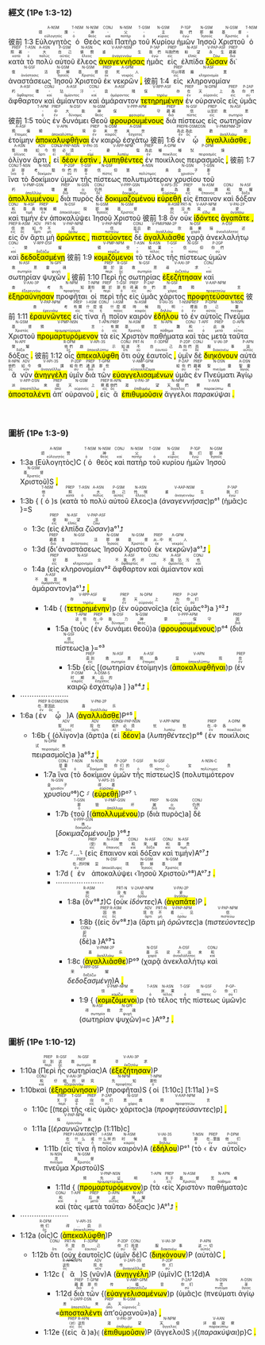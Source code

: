 ### 經文 (1Pe 1:3-12)

彼前 1:3 <RUBY><ruby><ruby>Εὐλογητὸς<rt>εὐλογητός</rt></ruby><rt>頌讚</rt></ruby><rt>A-NSM</rt></RUBY> <RUBY><ruby><ruby>ὁ<rt>ὁ</rt></ruby><rt>-</rt></ruby><rt>T-NSM</rt></RUBY> <RUBY><ruby><ruby>Θεὸς<rt>θεός</rt></ruby><rt>神</rt></ruby><rt>N-NSM</rt></RUBY> <RUBY><ruby><ruby>καὶ<rt>καί</rt></ruby><rt>-</rt></ruby><rt>CONJ</rt></RUBY> <RUBY><ruby><ruby>Πατὴρ<rt>πατήρ</rt></ruby><rt>父</rt></ruby><rt>N-NSM</rt></RUBY> <RUBY><ruby><ruby>τοῦ<rt>ὁ</rt></ruby><rt>-</rt></ruby><rt>T-GSM</rt></RUBY> <RUBY><ruby><ruby>Κυρίου<rt>κύριος</rt></ruby><rt>主</rt></ruby><rt>N-GSM</rt></RUBY> <RUBY><ruby><ruby>ἡμῶν<rt>ἐγώ</rt></ruby><rt>我們</rt></ruby><rt>P-1GP</rt></RUBY> <RUBY><ruby><ruby>Ἰησοῦ<rt>Ἰησοῦς</rt></ruby><rt>耶穌</rt></ruby><rt>N-GSM</rt></RUBY> <RUBY><ruby><ruby>Χριστοῦ<rt>Χριστός</rt></ruby><rt>基督</rt></ruby><rt>N-GSM</rt></RUBY> <RUBY><ruby><ruby>ὁ<rt>ὁ</rt></ruby><rt>-</rt></ruby><rt>T-NSM</rt></RUBY> <RUBY><ruby><ruby>κατὰ<rt>κατά</rt></ruby><rt>照著</rt></ruby><rt>PREP</rt></RUBY> <RUBY><ruby><ruby>τὸ<rt>ὁ</rt></ruby><rt>-</rt></ruby><rt>T-ASN</rt></RUBY> <RUBY><ruby><ruby>πολὺ<rt>πολύς</rt></ruby><rt>大</rt></ruby><rt>A-ASN</rt></RUBY> <RUBY><ruby><ruby>αὐτοῦ<rt>αὐτός</rt></ruby><rt>自己</rt></ruby><rt>P-GSM</rt></RUBY> <RUBY><ruby><ruby>ἔλεος<rt>ἔλεος</rt></ruby><rt>憐憫</rt></ruby><rt>N-ASN</rt></RUBY> <RUBY><ruby><ruby><mark class='ptc'>ἀναγεννήσας</mark><rt>ἀναγεννάω</rt></ruby><rt>重生</rt></ruby><rt>V-AAP-NSM</rt></RUBY> <RUBY><ruby><ruby>ἡμᾶς<rt>ἐγώ</rt></ruby><rt>我們</rt></ruby><rt>P-1AP</rt></RUBY> <RUBY><ruby><ruby>εἰς<rt>εἰς</rt></ruby><rt>叫我們有</rt></ruby><rt>PREP</rt></RUBY> <RUBY><ruby><ruby>ἐλπίδα<rt>ἐλπίς</rt></ruby><rt>盼望</rt></ruby><rt>N-ASF</rt></RUBY> <RUBY><ruby><ruby><mark class='ptc'>ζῶσαν</mark><rt>ζάω</rt></ruby><rt>永生</rt></ruby><rt>V-PAP-ASF</rt></RUBY> <RUBY><ruby><ruby>δι᾽<rt>διά</rt></ruby><rt>藉著</rt></ruby><rt>PREP</rt></RUBY> <RUBY><ruby><ruby>ἀναστάσεως<rt>ἀνάστασις</rt></ruby><rt>復活</rt></ruby><rt>N-GSF</rt></RUBY> <RUBY><ruby><ruby>Ἰησοῦ<rt>Ἰησοῦς</rt></ruby><rt>耶穌</rt></ruby><rt>N-GSM</rt></RUBY> <RUBY><ruby><ruby>Χριστοῦ<rt>Χριστός</rt></ruby><rt>基督</rt></ruby><rt>N-GSM</rt></RUBY> <RUBY><ruby><ruby>ἐκ<rt>ἐκ</rt></ruby><rt>從</rt></ruby><rt>PREP</rt></RUBY> <RUBY><ruby><ruby>νεκρῶν <mark class='punctuation'>,</mark><rt>νεκρός</rt></ruby><rt>死人</rt></ruby><rt>A-GPM</rt></RUBY> 彼前 1:4 <RUBY><ruby><ruby>εἰς<rt>εἰς</rt></ruby><rt>可以得着</rt></ruby><rt>PREP</rt></RUBY> <RUBY><ruby><ruby>κληρονομίαν<rt>κληρονομία</rt></ruby><rt>繼業</rt></ruby><rt>N-ASF</rt></RUBY> <RUBY><ruby><ruby>ἄφθαρτον<rt>ἄφθαρτος</rt></ruby><rt>朽壞</rt></ruby><rt>A-ASF</rt></RUBY> <RUBY><ruby><ruby>καὶ<rt>καί</rt></ruby><rt>-</rt></ruby><rt>CONJ</rt></RUBY> <RUBY><ruby><ruby>ἀμίαντον<rt>ἀμίαντος</rt></ruby><rt>玷汙</rt></ruby><rt>A-ASF</rt></RUBY> <RUBY><ruby><ruby>καὶ<rt>καί</rt></ruby><rt>-</rt></ruby><rt>CONJ</rt></RUBY> <RUBY><ruby><ruby>ἀμάραντον<rt>ἀμάραντος</rt></ruby><rt>衰殘</rt></ruby><rt>A-ASF</rt></RUBY> <RUBY><ruby><ruby><mark class='ptc'>τετηρημένην</mark><rt>τηρέω</rt></ruby><rt>保存</rt></ruby><rt>V-RPP-ASF</rt></RUBY> <RUBY><ruby><ruby>ἐν<rt>ἐν</rt></ruby><rt>在</rt></ruby><rt>PREP</rt></RUBY> <RUBY><ruby><ruby>οὐρανοῖς<rt>οὐρανός</rt></ruby><rt>天上</rt></ruby><rt>N-DPM</rt></RUBY> <RUBY><ruby><ruby>εἰς<rt>εἰς</rt></ruby><rt>為</rt></ruby><rt>PREP</rt></RUBY> <RUBY><ruby><ruby>ὑμᾶς<rt>σύ</rt></ruby><rt>你們</rt></ruby><rt>P-2AP</rt></RUBY> 彼前 1:5 <RUBY><ruby><ruby>τοὺς<rt>ὁ</rt></ruby><rt>-</rt></ruby><rt>T-APM</rt></RUBY> <RUBY><ruby><ruby>ἐν<rt>ἐν</rt></ruby><rt>中</rt></ruby><rt>PREP</rt></RUBY> <RUBY><ruby><ruby>δυνάμει<rt>δύναμις</rt></ruby><rt>大能</rt></ruby><rt>N-DSF</rt></RUBY> <RUBY><ruby><ruby>Θεοῦ<rt>θεός</rt></ruby><rt>神</rt></ruby><rt>N-GSM</rt></RUBY> <RUBY><ruby><ruby><mark class='ptc'>φρουρουμένους</mark><rt>φρουρέω</rt></ruby><rt>保守</rt></ruby><rt>V-PPP-APM</rt></RUBY> <RUBY><ruby><ruby>διὰ<rt>διά</rt></ruby><rt>藉著</rt></ruby><rt>PREP</rt></RUBY> <RUBY><ruby><ruby>πίστεως<rt>πίστις</rt></ruby><rt>信</rt></ruby><rt>N-GSF</rt></RUBY> <RUBY><ruby><ruby>εἰς<rt>εἰς</rt></ruby><rt>以至於</rt></ruby><rt>PREP</rt></RUBY> <RUBY><ruby><ruby>σωτηρίαν<rt>σωτηρία</rt></ruby><rt>救恩</rt></ruby><rt>N-ASF</rt></RUBY> <RUBY><ruby><ruby>ἑτοίμην<rt>ἕτοιμος</rt></ruby><rt>預備</rt></ruby><rt>A-ASF</rt></RUBY> <RUBY><ruby><ruby><mark class='ptc'>ἀποκαλυφθῆναι</mark><rt>ἀποκαλύπτω</rt></ruby><rt>顯現</rt></ruby><rt>V-APN</rt></RUBY> <RUBY><ruby><ruby>ἐν<rt>ἐν</rt></ruby><rt>中</rt></ruby><rt>PREP</rt></RUBY> <RUBY><ruby><ruby>καιρῷ<rt>καιρός</rt></ruby><rt>末世</rt></ruby><rt>N-DSM</rt></RUBY> <RUBY><ruby><ruby>ἐσχάτῳ<rt>ἔσχατος</rt></ruby><rt>末世</rt></ruby><rt>A-DSM</rt></RUBY> 彼前 1:6 <RUBY><ruby><ruby>ἐν<rt>ἐν</rt></ruby><rt>為此</rt></ruby><rt>PREP</rt></RUBY> <RUBY><ruby><ruby>ᾧ<rt>ὅς</rt></ruby><rt>為此</rt></ruby><rt>R-DSM⁞DSN</rt></RUBY> <RUBY><ruby><ruby><mark class='verb'>ἀγαλλιᾶσθε <mark class='punctuation'>,</mark></mark><rt>ἀγαλλιάω</rt></ruby><rt>歡欣</rt></ruby><rt>V-PMI⁞PNM-2P</rt></RUBY> <RUBY><ruby><ruby>ὀλίγον<rt>ὀλίγος</rt></ruby><rt>暫時</rt></ruby><rt>A-ASN</rt></RUBY> <RUBY><ruby><ruby>ἄρτι <mark class='punctuation'>,</mark><rt>ἄρτι</rt></ruby><rt>如今</rt></ruby><rt>ADV</rt></RUBY> <RUBY><ruby><ruby>εἰ<rt>εἰ</rt></ruby><rt>但</rt></ruby><rt>CONJ</rt></RUBY> <RUBY><ruby><ruby><mark class='inf'>δέον</mark><rt>δεῖ</rt></ruby><rt>必須</rt></ruby><rt>V-PAP-NSN</rt></RUBY> <RUBY><ruby><ruby><mark class='verb'>ἐστὶν <mark class='punctuation'>,</mark></mark><rt>εἰμί</rt></ruby><rt>-</rt></ruby><rt>V-PAI-3S</rt></RUBY> <RUBY><ruby><ruby><mark class='ptc'>λυπηθέντες</mark><rt>λυπέω</rt></ruby><rt>憂傷</rt></ruby><rt>V-APP-NPM</rt></RUBY> <RUBY><ruby><ruby>ἐν<rt>ἐν</rt></ruby><rt>為此</rt></ruby><rt>PREP</rt></RUBY> <RUBY><ruby><ruby>ποικίλοις<rt>ποικίλος</rt></ruby><rt>種種</rt></ruby><rt>A-DPM</rt></RUBY> <RUBY><ruby><ruby>πειρασμοῖς <mark class='punctuation'>,</mark><rt>πειρασμός</rt></ruby><rt>試煉</rt></ruby><rt>P-DPM</rt></RUBY> 彼前 1:7 <RUBY><ruby><ruby>ἵνα<rt>ἵνα</rt></ruby><rt>好</rt></ruby><rt>CONJ</rt></RUBY> <RUBY><ruby><ruby>τὸ<rt>ὁ</rt></ruby><rt>那</rt></ruby><rt>T-NSN</rt></RUBY> <RUBY><ruby><ruby>δοκίμιον<rt>δοκίμιον</rt></ruby><rt>考驗</rt></ruby><rt>N-NSN</rt></RUBY> <RUBY><ruby><ruby>ὑμῶν<rt>σύ</rt></ruby><rt>你們的</rt></ruby><rt>P-2GP</rt></RUBY> <RUBY><ruby><ruby>τῆς<rt>ὁ</rt></ruby><rt>那</rt></ruby><rt>T-GSF</rt></RUBY> <RUBY><ruby><ruby>πίστεως<rt>πίστις</rt></ruby><rt>信仰</rt></ruby><rt>N-GSF</rt></RUBY> <RUBY><ruby><ruby>πολυτιμότερον<rt>πολύτιμος</rt></ruby><rt>寶貴</rt></ruby><rt>A-NSN</rt></RUBY> <RUBY><ruby><ruby>χρυσίου<rt>χρυσίον</rt></ruby><rt>金子</rt></ruby><rt>N-GSN</rt></RUBY> <RUBY><ruby><ruby>τοῦ<rt>ὁ</rt></ruby><rt>那</rt></ruby><rt>T-GSN</rt></RUBY> <RUBY><ruby><ruby><mark class='ptc'>ἀπολλυμένου <mark class='punctuation'>,</mark></mark><rt>ἀπολλύω</rt></ruby><rt>朽壞</rt></ruby><rt>V-PMP-GSN</rt></RUBY> <RUBY><ruby><ruby>διὰ<rt>διά</rt></ruby><rt>被</rt></ruby><rt>PREP</rt></RUBY> <RUBY><ruby><ruby>πυρὸς<rt>πῦρ</rt></ruby><rt>火</rt></ruby><rt>N-GSN</rt></RUBY> <RUBY><ruby><ruby>δὲ<rt>δέ</rt></ruby><rt>仍然</rt></ruby><rt>CONJ</rt></RUBY> <RUBY><ruby><ruby><mark class='ptc'>δοκιμαζομένου</mark><rt>δοκιμάζω</rt></ruby><rt>煉</rt></ruby><rt>V-PPP-GSN</rt></RUBY> <RUBY><ruby><ruby><mark class='verb'>εὑρεθῇ</mark><rt>εὑρίσκω</rt></ruby><rt>看為</rt></ruby><rt>V-APS-3S</rt></RUBY> <RUBY><ruby><ruby>εἰς<rt>εἰς</rt></ruby><rt>着</rt></ruby><rt>PREP</rt></RUBY> <RUBY><ruby><ruby>ἔπαινον<rt>ἔπαινος</rt></ruby><rt>稱讚</rt></ruby><rt>N-ASM</rt></RUBY> <RUBY><ruby><ruby>καὶ<rt>καί</rt></ruby><rt>和</rt></ruby><rt>CONJ</rt></RUBY> <RUBY><ruby><ruby>δόξαν<rt>δόξα</rt></ruby><rt>榮耀</rt></ruby><rt>N-ASF</rt></RUBY> <RUBY><ruby><ruby>καὶ<rt>καί</rt></ruby><rt>和</rt></ruby><rt>CONJ</rt></RUBY> <RUBY><ruby><ruby>τιμὴν<rt>τιμή</rt></ruby><rt>尊貴</rt></ruby><rt>N-ASF</rt></RUBY> <RUBY><ruby><ruby>ἐν<rt>ἐν</rt></ruby><rt>時候</rt></ruby><rt>PREP</rt></RUBY> <RUBY><ruby><ruby>ἀποκαλύψει<rt>ἀποκάλυψις</rt></ruby><rt>顯現</rt></ruby><rt>N-DSF</rt></RUBY> <RUBY><ruby><ruby>Ἰησοῦ<rt>Ἰησοῦς</rt></ruby><rt>耶穌</rt></ruby><rt>N-GSM</rt></RUBY> <RUBY><ruby><ruby>Χριστοῦ<rt>Χριστός</rt></ruby><rt>基督</rt></ruby><rt>N-GSM</rt></RUBY> 彼前 1:8 <RUBY><ruby><ruby>ὃν<rt>ὅς</rt></ruby><rt>他</rt></ruby><rt>R-ASM</rt></RUBY> <RUBY><ruby><ruby>οὐκ<rt>οὐ</rt></ruby><rt>沒有</rt></ruby><rt>PRT-N</rt></RUBY> <RUBY><ruby><ruby><mark class='ptc'>ἰδόντες</mark><rt>εἴδω</rt></ruby><rt>見過</rt></ruby><rt>V-AAP-NPM</rt></RUBY> <RUBY><ruby><ruby><mark class='verb'>ἀγαπᾶτε <mark class='punctuation'>,</mark></mark><rt>ἀγαπάω</rt></ruby><rt>愛</rt></ruby><rt>V-PAI-2P</rt></RUBY> <RUBY><ruby><ruby>εἰς<rt>εἰς</rt></ruby><rt>信</rt></ruby><rt>PREP</rt></RUBY> <RUBY><ruby><ruby>ὃν<rt>ὅς</rt></ruby><rt>他</rt></ruby><rt>R-ASM</rt></RUBY> <RUBY><ruby><ruby>ἄρτι<rt>ἄρτι</rt></ruby><rt>如今</rt></ruby><rt>ADV</rt></RUBY> <RUBY><ruby><ruby>μὴ<rt>μή</rt></ruby><rt>不</rt></ruby><rt>PRT-N</rt></RUBY> <RUBY><ruby><ruby><mark class='ptc'>ὁρῶντες <mark class='punctuation'>,</mark></mark><rt>ὁράω</rt></ruby><rt>見</rt></ruby><rt>V-PAP-NPM</rt></RUBY> <RUBY><ruby><ruby><mark class='ptc'>πιστεύοντες</mark><rt>πιστεύω</rt></ruby><rt>信</rt></ruby><rt>V-PAP-NPM</rt></RUBY> <RUBY><ruby><ruby>δὲ<rt>δέ</rt></ruby><rt>並且</rt></ruby><rt>CONJ</rt></RUBY> <RUBY><ruby><ruby><mark class='verb'>ἀγαλλιᾶσθε</mark><rt>ἀγαλλιάω</rt></ruby><rt>歡欣</rt></ruby><rt>V-PMI⁞PNM-2P</rt></RUBY> <RUBY><ruby><ruby>χαρᾷ<rt>χαρά</rt></ruby><rt>喜樂</rt></ruby><rt>N-DSF</rt></RUBY> <RUBY><ruby><ruby>ἀνεκλαλήτῳ<rt>ἀνεκλάλητος</rt></ruby><rt>描述</rt></ruby><rt>A-DSF</rt></RUBY> <RUBY><ruby><ruby>καὶ<rt>καί</rt></ruby><rt>-</rt></ruby><rt>CONJ</rt></RUBY> <RUBY><ruby><ruby><mark class='ptc'>δεδοξασμένῃ</mark><rt>δοξάζω</rt></ruby><rt>榮耀</rt></ruby><rt>V-RPP-DSF</rt></RUBY> 彼前 1:9 <RUBY><ruby><ruby><mark class='ptc'>κομιζόμενοι</mark><rt>κομίζω</rt></ruby><rt>領受</rt></ruby><rt>V-PMP-NPM</rt></RUBY> <RUBY><ruby><ruby>τὸ<rt>ὁ</rt></ruby><rt>-</rt></ruby><rt>T-ASN</rt></RUBY> <RUBY><ruby><ruby>τέλος<rt>τέλος</rt></ruby><rt>結果</rt></ruby><rt>N-ASN</rt></RUBY> <RUBY><ruby><ruby>τῆς<rt>ὁ</rt></ruby><rt>-</rt></ruby><rt>T-GSF</rt></RUBY> <RUBY><ruby><ruby>πίστεως<rt>πίστις</rt></ruby><rt>信仰</rt></ruby><rt>N-GSF</rt></RUBY> <RUBY><ruby><ruby>ὑμῶν<rt>σύ</rt></ruby><rt>你們</rt></ruby><rt>P-2GP</rt></RUBY> <RUBY><ruby><ruby>σωτηρίαν<rt>σωτηρία</rt></ruby><rt>救恩</rt></ruby><rt>N-ASF</rt></RUBY> <RUBY><ruby><ruby>ψυχῶν <mark class='punctuation'>.</mark><rt>ψυχή</rt></ruby><rt>靈魂</rt></ruby><rt>N-GPF</rt></RUBY> 彼前 1:10 <RUBY><ruby><ruby>Περὶ<rt>περί</rt></ruby><rt>關於</rt></ruby><rt>PREP</rt></RUBY> <RUBY><ruby><ruby>ἧς<rt>ὅς</rt></ruby><rt>這</rt></ruby><rt>R-GSF</rt></RUBY> <RUBY><ruby><ruby>σωτηρίας<rt>σωτηρία</rt></ruby><rt>救恩</rt></ruby><rt>N-GSF</rt></RUBY> <RUBY><ruby><ruby><mark class='verb'>ἐξεζήτησαν</mark><rt>ἐκζητέω</rt></ruby><rt>尋求</rt></ruby><rt>V-AAI-3P</rt></RUBY> <RUBY><ruby><ruby>καὶ<rt>καί</rt></ruby><rt>-</rt></ruby><rt>CONJ</rt></RUBY> <RUBY><ruby><ruby><mark class='verb'>ἐξηραύνησαν</mark><rt>ἐξερευνάω</rt></ruby><rt>查考</rt></ruby><rt>V-AAI-3P</rt></RUBY> <RUBY><ruby><ruby>προφῆται<rt>προφήτης</rt></ruby><rt>先知</rt></ruby><rt>N-NPM</rt></RUBY> <RUBY><ruby><ruby>οἱ<rt>ὁ</rt></ruby><rt>那些</rt></ruby><rt>T-NPM</rt></RUBY> <RUBY><ruby><ruby>περὶ<rt>περί</rt></ruby><rt>關於</rt></ruby><rt>PREP</rt></RUBY> <RUBY><ruby><ruby>τῆς<rt>ὁ</rt></ruby><rt>那些</rt></ruby><rt>T-GSF</rt></RUBY> <RUBY><ruby><ruby>εἰς<rt>εἰς</rt></ruby><rt>得著</rt></ruby><rt>PREP</rt></RUBY> <RUBY><ruby><ruby>ὑμᾶς<rt>σύ</rt></ruby><rt>你們</rt></ruby><rt>P-2AP</rt></RUBY> <RUBY><ruby><ruby>χάριτος<rt>χάρις</rt></ruby><rt>恩典</rt></ruby><rt>N-GSF</rt></RUBY> <RUBY><ruby><ruby><mark class='ptc'>προφητεύσαντες</mark><rt>προφητεύω</rt></ruby><rt>預言</rt></ruby><rt>V-AAP-NPM</rt></RUBY> 彼前 1:11 <RUBY><ruby><ruby><mark class='ptc'>ἐραυνῶντες</mark><rt>ἐρευνάω</rt></ruby><rt>查考</rt></ruby><rt>V-PAP-NPM</rt></RUBY> <RUBY><ruby><ruby>εἰς<rt>εἰς</rt></ruby><rt>有關</rt></ruby><rt>PREP</rt></RUBY> <RUBY><ruby><ruby>τίνα<rt>τίς</rt></ruby><rt>什麼</rt></ruby><rt>I-ASM</rt></RUBY> <RUBY><ruby><ruby>ἢ<rt>ἤ</rt></ruby><rt>或</rt></ruby><rt>CONJ</rt></RUBY> <RUBY><ruby><ruby>ποῖον<rt>ποῖος</rt></ruby><rt>什麼樣</rt></ruby><rt>I-ASM</rt></RUBY> <RUBY><ruby><ruby>καιρὸν<rt>καιρός</rt></ruby><rt>時候</rt></ruby><rt>N-ASM</rt></RUBY> <RUBY><ruby><ruby><mark class='verb'>ἐδήλου</mark><rt>δηλόω</rt></ruby><rt>指明</rt></ruby><rt>V-IAI-3S</rt></RUBY> <RUBY><ruby><ruby>τὸ<rt>ὁ</rt></ruby><rt>-</rt></ruby><rt>T-NSN</rt></RUBY> <RUBY><ruby><ruby>ἐν<rt>ἐν</rt></ruby><rt>裡面</rt></ruby><rt>PREP</rt></RUBY> <RUBY><ruby><ruby>αὐτοῖς<rt>αὐτός</rt></ruby><rt>自己</rt></ruby><rt>P-DPM</rt></RUBY> <RUBY><ruby><ruby>Πνεῦμα<rt>πνεῦμα</rt></ruby><rt>靈</rt></ruby><rt>N-NSN</rt></RUBY> <RUBY><ruby><ruby>Χριστοῦ<rt>Χριστός</rt></ruby><rt>基督</rt></ruby><rt>N-GSM</rt></RUBY> <RUBY><ruby><ruby><mark class='ptc'>προμαρτυρόμενον</mark><rt>προμαρτύρομαι</rt></ruby><rt>預言</rt></ruby><rt>V-PMP-NSN</rt></RUBY> <RUBY><ruby><ruby>τὰ<rt>ὁ</rt></ruby><rt>-</rt></ruby><rt>T-APN</rt></RUBY> <RUBY><ruby><ruby>εἰς<rt>εἰς</rt></ruby><rt>有關</rt></ruby><rt>PREP</rt></RUBY> <RUBY><ruby><ruby>Χριστὸν<rt>Χριστός</rt></ruby><rt>基督</rt></ruby><rt>N-ASM</rt></RUBY> <RUBY><ruby><ruby>παθήματα<rt>πάθημα</rt></ruby><rt>苦難</rt></ruby><rt>N-APN</rt></RUBY> <RUBY><ruby><ruby>καὶ<rt>καί</rt></ruby><rt>和</rt></ruby><rt>CONJ</rt></RUBY> <RUBY><ruby><ruby>τὰς<rt>ὁ</rt></ruby><rt>-</rt></ruby><rt>T-APF</rt></RUBY> <RUBY><ruby><ruby>μετὰ<rt>μετά</rt></ruby><rt>此後</rt></ruby><rt>PREP</rt></RUBY> <RUBY><ruby><ruby>ταῦτα<rt>οὗτος</rt></ruby><rt>-</rt></ruby><rt>D-APN</rt></RUBY> <RUBY><ruby><ruby>δόξας <mark class='punctuation'>.</mark><rt>δόξα</rt></ruby><rt>榮耀</rt></ruby><rt>N-APF</rt></RUBY> 彼前 1:12 <RUBY><ruby><ruby>οἷς<rt>ὅς</rt></ruby><rt>他們</rt></ruby><rt>R-DPM</rt></RUBY> <RUBY><ruby><ruby><mark class='verb'>ἀπεκαλύφθη</mark><rt>ἀποκαλύπτω</rt></ruby><rt>啟示</rt></ruby><rt>V-API-3S</rt></RUBY> <RUBY><ruby><ruby>ὅτι<rt>ὅτι</rt></ruby><rt>知道</rt></ruby><rt>CONJ</rt></RUBY> <RUBY><ruby><ruby>οὐχ<rt>οὐ</rt></ruby><rt>不</rt></ruby><rt>PRT-N</rt></RUBY> <RUBY><ruby><ruby>ἑαυτοῖς <mark class='punctuation'>,</mark><rt>ἑαυτοῦ</rt></ruby><rt>自己</rt></ruby><rt>F-3DPM</rt></RUBY> <RUBY><ruby><ruby>ὑμῖν<rt>σύ</rt></ruby><rt>為你們</rt></ruby><rt>P-2DP</rt></RUBY> <RUBY><ruby><ruby>δὲ<rt>δέ</rt></ruby><rt>而</rt></ruby><rt>CONJ</rt></RUBY> <RUBY><ruby><ruby><mark class='verb'>διηκόνουν</mark><rt>διακονέω</rt></ruby><rt>服事</rt></ruby><rt>V-IAI-3P</rt></RUBY> <RUBY><ruby><ruby>αὐτά<rt>αὐτός</rt></ruby><rt>這</rt></ruby><rt>P-APN</rt></RUBY> <RUBY><ruby><ruby>ἃ<rt>ὅς</rt></ruby><rt>他們</rt></ruby><rt>R-NPN</rt></RUBY> <RUBY><ruby><ruby>νῦν<rt>νῦν</rt></ruby><rt>如今</rt></ruby><rt>ADV</rt></RUBY> <RUBY><ruby><ruby><mark class='verb'>ἀνηγγέλη</mark><rt>ἀναγγέλλω</rt></ruby><rt>傳講</rt></ruby><rt>V-API-3S</rt></RUBY> <RUBY><ruby><ruby>ὑμῖν<rt>σύ</rt></ruby><rt>給你們</rt></ruby><rt>P-2DP</rt></RUBY> <RUBY><ruby><ruby>διὰ<rt>διά</rt></ruby><rt>通過</rt></ruby><rt>PREP</rt></RUBY> <RUBY><ruby><ruby>τῶν<rt>ὁ</rt></ruby><rt>那些</rt></ruby><rt>T-GPM</rt></RUBY> <RUBY><ruby><ruby><mark class='ptc'>εὐαγγελισαμένων</mark><rt>εὐαγγελίζομαι</rt></ruby><rt>傳</rt></ruby><rt>V-AMP-GPM</rt></RUBY> <RUBY><ruby><ruby>ὑμᾶς<rt>σύ</rt></ruby><rt>給你們</rt></ruby><rt>P-2AP</rt></RUBY> <RUBY><ruby><ruby>ἐν<rt>ἐν</rt></ruby><rt>藉著</rt></ruby><rt>PREP</rt></RUBY> <RUBY><ruby><ruby>Πνεύματι<rt>πνεῦμα</rt></ruby><rt>聖靈</rt></ruby><rt>N-DSN</rt></RUBY> <RUBY><ruby><ruby>Ἁγίῳ<rt>ἅγιος</rt></ruby><rt>聖靈</rt></ruby><rt>A-DSN</rt></RUBY> <RUBY><ruby><ruby><mark class='ptc'>ἀποσταλέντι</mark><rt>ἀποστέλλω</rt></ruby><rt>派來</rt></ruby><rt>V-APP-DSN</rt></RUBY> <RUBY><ruby><ruby>ἀπ᾽<rt>ἀπό</rt></ruby><rt>從</rt></ruby><rt>PREP</rt></RUBY> <RUBY><ruby><ruby>οὐρανοῦ <mark class='punctuation'>,</mark><rt>οὐρανός</rt></ruby><rt>天上</rt></ruby><rt>N-GSM</rt></RUBY> <RUBY><ruby><ruby>εἰς<rt>εἰς</rt></ruby><rt>察看</rt></ruby><rt>PREP</rt></RUBY> <RUBY><ruby><ruby>ἃ<rt>ὅς</rt></ruby><rt>他們</rt></ruby><rt>R-APN</rt></RUBY> <RUBY><ruby><ruby><mark class='verb'>ἐπιθυμοῦσιν</mark><rt>ἐπιθυμέω</rt></ruby><rt>渴望</rt></ruby><rt>V-PAI-3P</rt></RUBY> <RUBY><ruby><ruby>ἄγγελοι<rt>ἄγγελος</rt></ruby><rt>天使們</rt></ruby><rt>N-NPM</rt></RUBY> <RUBY><ruby><ruby><em>παρακύψαι <mark class='punctuation'>.</mark></em><rt>παρακύπτω</rt></ruby><rt>察看</rt></ruby><rt>V-AAN</rt></RUBY></br></br></br> 




### 圖析 (1Pe 1:3-9)
- 1:3a (<RUBY><ruby><ruby>Εὐλογητὸς<rt>εὐλογητός</rt></ruby><rt>颂赞</rt></ruby><rt>A-NSM</rt></RUBY>)C (<RUBY><ruby><ruby>ὁ<rt>ὁ</rt></ruby><rt></rt></ruby><rt>T-NSM</rt></RUBY> <RUBY><ruby><ruby>θεὸς<rt>θεός</rt></ruby><rt>神</rt></ruby><rt>N-NSM</rt></RUBY> <RUBY><ruby><ruby>καὶ<rt>καί</rt></ruby><rt></rt></ruby><rt>CONJ</rt></RUBY> <RUBY><ruby><ruby>πατὴρ<rt>πατήρ</rt></ruby><rt>父</rt></ruby><rt>N-NSM</rt></RUBY> <RUBY><ruby><ruby>τοῦ<rt>ὁ</rt></ruby><rt></rt></ruby><rt>T-GSM</rt></RUBY> <RUBY><ruby><ruby>κυρίου<rt>κύριος</rt></ruby><rt>主</rt></ruby><rt>N-GSM</rt></RUBY> <RUBY><ruby><ruby>ἡμῶν<rt>ἐγώ</rt></ruby><rt>我们</rt></ruby><rt>P-1GP</rt></RUBY> <RUBY><ruby><ruby>Ἰησοῦ<rt>Ἰησοῦς</rt></ruby><rt>耶稣</rt></ruby><rt>N-GSM</rt></RUBY> <RUBY><ruby><ruby>Χριστοῦ<rt>Χριστός</rt></ruby><rt>基督</rt></ruby><rt>N-GSM</rt></RUBY>)S <mark class='punctuation'>,</mark> 
- 1:3b { (<RUBY><ruby><ruby>ὁ<rt>ὁ</rt></ruby><rt>他</rt></ruby><rt>T-NSM</rt></RUBY>)s (<RUBY><ruby><ruby>κατὰ<rt>κατά</rt></ruby><rt>照</rt></ruby><rt>PREP</rt></RUBY> <RUBY><ruby><ruby>τὸ<rt>ὁ</rt></ruby><rt></rt></ruby><rt>T-ASN</rt></RUBY> <RUBY><ruby><ruby>πολὺ<rt>πολύς</rt></ruby><rt>大</rt></ruby><rt>A-ASN</rt></RUBY> <RUBY><ruby><ruby>αὐτοῦ<rt>αὐτός</rt></ruby><rt>自己</rt></ruby><rt>P-GSM</rt></RUBY> <RUBY><ruby><ruby>ἔλεος<rt>ἔλεος</rt></ruby><rt>怜悯</rt></ruby><rt>N-ASN</rt></RUBY>)a (<RUBY><ruby><ruby><em>ἀναγεννήσας</em><rt>ἀναγεννάω</rt></ruby><rt>重生</rt></ruby><rt>V-AAP-NSM</rt></RUBY>)p°¹ (<RUBY><ruby><ruby>ἡμᾶς<rt>ἐγώ</rt></ruby><rt>我们</rt></ruby><rt>P-1AP</rt></RUBY>)c }=S
	- 1:3c (<RUBY><ruby><ruby>εἰς<rt>εἰς</rt></ruby><rt>使</rt></ruby><rt>PREP</rt></RUBY> <RUBY><ruby><ruby>ἐλπίδα<rt>ἐλπίς</rt></ruby><rt>盼望</rt></ruby><rt>N-ASF</rt></RUBY> <RUBY><ruby><ruby><em>ζῶσαν</em><rt>ζάω</rt></ruby><rt>活</rt></ruby><rt>V-PAP-ASF</rt></RUBY>)a°¹⮥
	- 1:3d (<RUBY><ruby><ruby>δι’<rt>διά</rt></ruby><rt>藉着</rt></ruby><rt>PREP</rt></RUBY><RUBY><ruby><ruby>ἀναστάσεως<rt>ἀνάστασις</rt></ruby><rt>复活</rt></ruby><rt>N-GSF</rt></RUBY> <RUBY><ruby><ruby>Ἰησοῦ<rt>Ἰησοῦς</rt></ruby><rt>耶稣</rt></ruby><rt>N-GSM</rt></RUBY> <RUBY><ruby><ruby>Χριστοῦ<rt>Χριστός</rt></ruby><rt>基督</rt></ruby><rt>N-GSM</rt></RUBY> <RUBY><ruby><ruby>ἐκ<rt>ἐκ</rt></ruby><rt>从...中</rt></ruby><rt>PREP</rt></RUBY> <RUBY><ruby><ruby>νεκρῶν<rt>νεκρός</rt></ruby><rt>死人</rt></ruby><rt>A-GPM</rt></RUBY>)a°¹⮥ <mark class='punctuation'>,</mark> 
	- 1:4a (<RUBY><ruby><ruby>εἰς<rt>εἰς</rt></ruby><rt>好</rt></ruby><rt>PREP</rt></RUBY> <RUBY><ruby><ruby>κληρονομίαν<rt>κληρονομία</rt></ruby><rt>基业</rt></ruby><rt>N-ASF</rt></RUBY>°² <RUBY><ruby><ruby>ἄφθαρτον<rt>ἄφθαρτος</rt></ruby><rt>不能朽坏</rt></ruby><rt>A-ASF</rt></RUBY> <RUBY><ruby><ruby>καὶ<rt>καί</rt></ruby><rt></rt></ruby><rt>CONJ</rt></RUBY> <RUBY><ruby><ruby>ἀμίαντον<rt>ἀμίαντος</rt></ruby><rt>不能玷污</rt></ruby><rt>A-ASF</rt></RUBY> <RUBY><ruby><ruby>καὶ<rt>καί</rt></ruby><rt>也</rt></ruby><rt>CONJ</rt></RUBY> <RUBY><ruby><ruby>ἀμάραντον<rt>ἀμάραντος</rt></ruby><rt>不能衰残</rt></ruby><rt>A-ASF</rt></RUBY>)a°¹⮥ <mark class='punctuation'>,</mark> 
		- 1:4b { (<RUBY><ruby><ruby><mark class='ptc'>τετηρημένην</mark><rt>τηρέω</rt></ruby><rt>存留</rt></ruby><rt>V-RPP-ASF</rt></RUBY>)p (<RUBY><ruby><ruby>ἐν<rt>ἐν</rt></ruby><rt>在</rt></ruby><rt>PREP</rt></RUBY> <RUBY><ruby><ruby>οὐρανοῖς<rt>οὐρανός</rt></ruby><rt>天上</rt></ruby><rt>N-DPM</rt></RUBY>)a (<RUBY><ruby><ruby>εἰς<rt>εἰς</rt></ruby><rt>为</rt></ruby><rt>PREP</rt></RUBY> <RUBY><ruby><ruby>ὑμᾶς<rt>σύ</rt></ruby><rt>你们</rt></ruby><rt>P-2AP</rt></RUBY>°³)a }°²⮥ 
			- 1:5a {<RUBY><ruby><ruby>τοὺς<rt>ὁ</rt></ruby><rt>这些</rt></ruby><rt>T-APM</rt></RUBY> (<RUBY><ruby><ruby>ἐν<rt>ἐν</rt></ruby><rt>在...中</rt></ruby><rt>PREP</rt></RUBY> <RUBY><ruby><ruby>δυνάμει<rt>δύναμις</rt></ruby><rt>能力</rt></ruby><rt>N-DSF</rt></RUBY> <RUBY><ruby><ruby>θεοῦ<rt>θεός</rt></ruby><rt>神</rt></ruby><rt>N-GSM</rt></RUBY>)a (<RUBY><ruby><ruby><mark class='ptc'>φρουρουμένους</mark><rt>φρουρέω</rt></ruby><rt>蒙...保守</rt></ruby><rt>V-PPP-APM</rt></RUBY>)p°⁴ (<RUBY><ruby><ruby>διὰ<rt>διά</rt></ruby><rt>因</rt></ruby><rt>PREP</rt></RUBY> <RUBY><ruby><ruby>πίστεως<rt>πίστις</rt></ruby><rt>信</rt></ruby><rt>N-GSF</rt></RUBY>)a }=°³
				- 1:5b {<RUBY><ruby><ruby>εἰς<rt>εἰς</rt></ruby><rt>直到</rt></ruby><rt>PREP</rt></RUBY> [(<RUBY><ruby><ruby>σωτηρίαν<rt>σωτηρία</rt></ruby><rt>救恩</rt></ruby><rt>N-ASF</rt></RUBY> <RUBY><ruby><ruby>ἑτοίμην<rt>ἕτοιμος</rt></ruby><rt>预备</rt></ruby><rt>A-ASF</rt></RUBY>)s (<RUBY><ruby><ruby><mark class='inf'>ἀποκαλυφθῆναι</mark><rt>ἀποκαλύπτω</rt></ruby><rt>显现</rt></ruby><rt>V-APN</rt></RUBY>)p (<RUBY><ruby><ruby>ἐν<rt>ἐν</rt></ruby><rt>在</rt></ruby><rt>PREP</rt></RUBY> <RUBY><ruby><ruby>καιρῷ<rt>καιρός</rt></ruby><rt>时期</rt></ruby><rt>P-DSM</rt></RUBY> <RUBY><ruby><ruby>ἐσχάτῳ<rt>ἔσχατος</rt></ruby><rt>末后的</rt></ruby><rt>A-DSM-S</rt></RUBY>)a ] }a°⁴⮥ <mark class='punctuation'>.</mark> 
- ⋯⋯⋯⋯⋯⋯⋯
- 1:6a (<RUBY><ruby><ruby>ἐν<rt>ἐν</rt></ruby><rt>在...里</rt></ruby><rt>PREP</rt></RUBY> <RUBY><ruby><ruby>ᾧ<rt>ὅς</rt></ruby><rt>因此</rt></ruby><rt>R-DSM⁞DSN</rt></RUBY>)A (<RUBY><ruby><ruby><mark class='verb'>ἀγαλλιᾶσθε</mark><rt>ἀγαλλιάω</rt></ruby><rt>喜乐</rt></ruby><rt>V-PNI-2P</rt></RUBY>)P°⁵ <mark class='punctuation'>,</mark> 
	- 1:6b { (<RUBY><ruby><ruby>ὀλίγον<rt>ὀλίγος</rt></ruby><rt>暂时</rt></ruby><rt>ADV</rt></RUBY>)a (<RUBY><ruby><ruby>ἄρτι<rt>ἄρτι</rt></ruby><rt>现在</rt></ruby><rt>ADV</rt></RUBY>)a (<RUBY><ruby><ruby>εἰ<rt>εἰ</rt></ruby><rt>或许</rt></ruby><rt>COND</rt></RUBY> <RUBY><ruby><ruby><mark class='ptc'>δέον</mark><rt>δέω</rt></ruby><rt>必须</rt></ruby><rt>V-PAP-NSN</rt></RUBY>)a (<RUBY><ruby><ruby><em>λυπηθέντες</em><rt>λυπέω</rt></ruby><rt>忧愁</rt></ruby><rt>V-APP-NPM</rt></RUBY>)p°⁶ (<RUBY><ruby><ruby>ἐν<rt>ἐν</rt></ruby><rt>在...中</rt></ruby><rt>PREP</rt></RUBY> <RUBY><ruby><ruby>ποικίλοις<rt>ποικίλος</rt></ruby><rt>各种</rt></ruby><rt>A-DPM</rt></RUBY> <RUBY><ruby><ruby>πειρασμοῖς<rt>πειρασμός</rt></ruby><rt>试炼</rt></ruby><rt>N-DPM</rt></RUBY>)a }a°⁵⮥ <mark class='punctuation'>,</mark> 
		- 1:7a <RUBY><ruby><ruby>ἵνα<rt>ἵνα</rt></ruby><rt>是要</rt></ruby><rt>CONJ</rt></RUBY> (<RUBY><ruby><ruby>τὸ<rt>ὁ</rt></ruby><rt></rt></ruby><rt>T-NSN</rt></RUBY> <RUBY><ruby><ruby>δοκίμιον<rt>δοκίμιον</rt></ruby><rt>试验</rt></ruby><rt>N-NSN</rt></RUBY> <RUBY><ruby><ruby>ὑμῶν<rt>σύ</rt></ruby><rt>你们的</rt></ruby><rt>P-2GP</rt></RUBY> <RUBY><ruby><ruby>τῆς<rt>ὁ</rt></ruby><rt></rt></ruby><rt>T-GSF</rt></RUBY> <RUBY><ruby><ruby>πίστεως<rt>πίστις</rt></ruby><rt>信心</rt></ruby><rt>N-GSF</rt></RUBY>)S (<RUBY><ruby><ruby>πολυτιμότερον<rt>πολύτιμος</rt></ruby><rt>宝贵</rt></ruby><rt>A-NSN-C</rt></RUBY> <RUBY><ruby><ruby>χρυσίου<rt>χρυσίον</rt></ruby><rt>金子</rt></ruby><rt>N-GSN</rt></RUBY>°⁶)C ⸉ (<RUBY><ruby><ruby><mark class='verb'>εὑρεθῇ</mark><rt>εὑρίσκω</rt></ruby><rt>得着</rt></ruby><rt>V-APS-3S</rt></RUBY>)P°⁷ ⸊
			- 1:7b {<RUBY><ruby><ruby>τοῦ<rt>ὁ</rt></ruby><rt>那</rt></ruby><rt>T-GSN</rt></RUBY> [(<RUBY><ruby><ruby><mark class='ptc'>ἀπολλυμένου</mark><rt>ἀπόλλυμι</rt></ruby><rt>毁坏</rt></ruby><rt>V-PMP-GSN</rt></RUBY>)p (<RUBY><ruby><ruby>διὰ<rt>διά</rt></ruby><rt>被</rt></ruby><rt>PREP</rt></RUBY> <RUBY><ruby><ruby>πυρὸς<rt>πῦρ</rt></ruby><rt>火</rt></ruby><rt>N-GSN</rt></RUBY>)a] <RUBY><ruby><ruby>δὲ<rt>δέ</rt></ruby><rt>仍然</rt></ruby><rt>CONJ</rt></RUBY> [<RUBY><ruby><ruby><em>δοκιμαζομένου</em><rt>δοκιμάζω</rt></ruby><rt>炼</rt></ruby><rt>V-PPP-GSN</rt></RUBY>]p }°⁶⮥
			- 1:7c ⸉...⸊ (<RUBY><ruby><ruby>εἰς<rt>εἰς</rt></ruby><rt>（受）</rt></ruby><rt>PREP</rt></RUBY> <RUBY><ruby><ruby>ἔπαινον<rt>ἔπαινος</rt></ruby><rt>称赞</rt></ruby><rt>N-ASM</rt></RUBY> <RUBY><ruby><ruby>καὶ<rt>καί</rt></ruby><rt>和</rt></ruby><rt>CONJ</rt></RUBY> <RUBY><ruby><ruby>δόξαν<rt>δόξα</rt></ruby><rt>荣耀</rt></ruby><rt>N-ASF</rt></RUBY> <RUBY><ruby><ruby>καὶ<rt>καί</rt></ruby><rt>和</rt></ruby><rt>CONJ</rt></RUBY> <RUBY><ruby><ruby>τιμὴν<rt>τιμή</rt></ruby><rt>尊贵</rt></ruby><rt>N-ASF</rt></RUBY>)A°⁷⮥
			- 1:7d (<RUBY><ruby><ruby>ἐν<rt>ἐν</rt></ruby><rt>在...的时候</rt></ruby><rt>PREP</rt></RUBY> <RUBY><ruby><ruby>ἀποκαλύψει<rt>ἀποκάλυψις</rt></ruby><rt>显现</rt></ruby><rt>N-DSF</rt></RUBY> ‹<RUBY><ruby><ruby>Ἰησοῦ<rt>Ἰησοῦς</rt></ruby><rt>耶稣</rt></ruby><rt>N-GSM</rt></RUBY> <RUBY><ruby><ruby>Χριστοῦ<rt>Χριστός</rt></ruby><rt>基督</rt></ruby><rt>N-GSM</rt></RUBY>›°⁸)A°⁷⮥ <mark class='punctuation'>.</mark> 
			- ⋯⋯⋯⋯⋯⋯⋯
				- 1:8a (<RUBY><ruby><ruby>ὃν<rt>ὅς</rt></ruby><rt>他</rt></ruby><rt>R-ASM</rt></RUBY>°⁸⮥)C (<RUBY><ruby><ruby>οὐκ<rt>οὐ</rt></ruby><rt>没有</rt></ruby><rt>PRT-N</rt></RUBY> <RUBY><ruby><ruby><em>ἰδόντες</em><rt>ὁράω</rt></ruby><rt>见</rt></ruby><rt>V-2AAP-NPM</rt></RUBY>)A (<RUBY><ruby><ruby><mark class='verb'>ἀγαπᾶτε</mark><rt>ἀγαπάω</rt></ruby><rt>爱</rt></ruby><rt>V-PAI-2P</rt></RUBY>)P <mark class='punctuation'>,</mark> 
					- 1:8b {(<RUBY><ruby><ruby>εἰς<rt>εἰς</rt></ruby><rt>因</rt></ruby><rt>PREP</rt></RUBY> <RUBY><ruby><ruby>ὃν<rt>ὅς</rt></ruby><rt>他</rt></ruby><rt>R-ASM</rt></RUBY>°⁸⮥)a (<RUBY><ruby><ruby>ἄρτι<rt>ἄρτι</rt></ruby><rt>现在</rt></ruby><rt>ADV</rt></RUBY> <RUBY><ruby><ruby>μὴ<rt>μή</rt></ruby><rt>不</rt></ruby><rt>PRT-N</rt></RUBY> <RUBY><ruby><ruby><em>ὁρῶντες</em><rt>ὁράω</rt></ruby><rt>看...见</rt></ruby><rt>V-PAP-NPM</rt></RUBY>)a (<RUBY><ruby><ruby><em>πιστεύοντες</em><rt>πιστεύω</rt></ruby><rt>信</rt></ruby><rt>V-PAP-NPM</rt></RUBY>)p (<RUBY><ruby><ruby>δὲ<rt>δέ</rt></ruby><rt>却</rt></ruby><rt>CONJ</rt></RUBY>)a }A°⁹⮧
				- 1:8c (<RUBY><ruby><ruby><mark class='verb'>ἀγαλλιᾶσθε</mark><rt>ἀγαλλιάω</rt></ruby><rt>喜乐</rt></ruby><rt>V-PNM-2P</rt></RUBY>)P°⁹ (<RUBY><ruby><ruby>χαρᾷ<rt>χαρά</rt></ruby><rt>喜乐</rt></ruby><rt>N-DSF</rt></RUBY> <RUBY><ruby><ruby>ἀνεκλαλήτῳ<rt>ἀνεκλάλητος</rt></ruby><rt>说不出来</rt></ruby><rt>A-DSF</rt></RUBY> <RUBY><ruby><ruby>καὶ<rt>καί</rt></ruby><rt>和</rt></ruby><rt>CONJ</rt></RUBY> <RUBY><ruby><ruby><em>δεδοξασμένῃ</em><rt>δοξάζω</rt></ruby><rt>荣耀</rt></ruby><rt>V-RPP-DSF</rt></RUBY>)A <mark class='punctuation'>,</mark> 
					- 1:9 { (<RUBY><ruby><ruby><mark class='ptc'>κομιζόμενοι</mark><rt>κομίζω</rt></ruby><rt>领受</rt></ruby><rt>V-PMP-NPM</rt></RUBY>)p (<RUBY><ruby><ruby>τὸ<rt>ὁ</rt></ruby><rt></rt></ruby><rt>T-ASN</rt></RUBY> <RUBY><ruby><ruby>τέλος<rt>τέλος</rt></ruby><rt>效果</rt></ruby><rt>N-ASN</rt></RUBY> <RUBY><ruby><ruby>τῆς<rt>ὁ</rt></ruby><rt></rt></ruby><rt>T-GSF</rt></RUBY> <RUBY><ruby><ruby>πίστεως<rt>πίστις</rt></ruby><rt>信心</rt></ruby><rt>N-GSF</rt></RUBY> <RUBY><ruby><ruby>ὑμῶν<rt>σύ</rt></ruby><rt>你们</rt></ruby><rt>P-GP-</rt></RUBY>)c (<RUBY><ruby><ruby>σωτηρίαν<rt>σωτηρία</rt></ruby><rt>得救</rt></ruby><rt>N-ASF</rt></RUBY> <RUBY><ruby><ruby>ψυχῶν<rt>ψυχή</rt></ruby><rt>灵魂</rt></ruby><rt>N-GPF</rt></RUBY>)=c }A°⁹⮥ <mark class='punctuation'>.</mark>


### 圖析 (1Pe 1:10-12)

- 1:10a (<RUBY><ruby><ruby>Περὶ<rt>περί</rt></ruby><rt>论到</rt></ruby><rt>PREP</rt></RUBY> <RUBY><ruby><ruby>ἧς<rt>ὅς</rt></ruby><rt>这</rt></ruby><rt>R-GSF</rt></RUBY> <RUBY><ruby><ruby>σωτηρίας<rt>σωτηρία</rt></ruby><rt>救恩</rt></ruby><rt>N-GSF</rt></RUBY>)A (<RUBY><ruby><ruby><mark class='verb'>ἐξεζήτησαν</mark><rt>ἐκζητέω</rt></ruby><rt>寻求</rt></ruby><rt>V-AAI-3P</rt></RUBY>)P
- 1:10b<RUBY><ruby><ruby>καὶ<rt>καί</rt></ruby><rt>和</rt></ruby><rt>CONJ</rt></RUBY> (<RUBY><ruby><ruby><mark class='verb'>ἐξηραύνησαν</mark><rt>ἐξεραυνάω</rt></ruby><rt>仔细的研究</rt></ruby><rt>V-AAI-3P</rt></RUBY>)P (<RUBY><ruby><ruby>προφῆται<rt>προφήτης</rt></ruby><rt>先知</rt></ruby><rt>N-NPM</rt></RUBY>)S {<RUBY><ruby><ruby>οἱ<rt>ὁ</rt></ruby><rt>那些</rt></ruby><rt>T-NPM</rt></RUBY> [1:10c] [1:11a] }=S
	- 1:10c [(<RUBY><ruby><ruby>περὶ<rt>περί</rt></ruby><rt>关于</rt></ruby><rt>PREP</rt></RUBY> <RUBY><ruby><ruby>τῆς<rt>ὁ</rt></ruby><rt>这</rt></ruby><rt>T-GSF</rt></RUBY> ‹<RUBY><ruby><ruby>εἰς<rt>εἰς</rt></ruby><rt>向</rt></ruby><rt>PREP</rt></RUBY> <RUBY><ruby><ruby>ὑμᾶς<rt>σύ</rt></ruby><rt>你们</rt></ruby><rt>P-2AP</rt></RUBY>› <RUBY><ruby><ruby>χάριτος<rt>χάρις</rt></ruby><rt>恩典</rt></ruby><rt>N-GSF</rt></RUBY>)a (<RUBY><ruby><ruby><em>προφητεύσαντες</em><rt>προφητεύω</rt></ruby><rt>预言</rt></ruby><rt>V-AAP-NPM</rt></RUBY>)p] <mark class='punctuation'>,</mark> 
	- 1:11a [(<RUBY><ruby><ruby><em>ἐραυνῶντες</em><rt>ἐραυνάω</rt></ruby><rt>探索</rt></ruby><rt>V-PAP-NPM</rt></RUBY>)p (1:11b)c]
		- 1:11b (<RUBY><ruby><ruby>εἰς<rt>εἰς</rt></ruby><rt>在</rt></ruby><rt>PREP</rt></RUBY> <RUBY><ruby><ruby>τίνα<rt>τίς</rt></ruby><rt>什么</rt></ruby><rt>I-ASM⁞ASN</rt></RUBY> <RUBY><ruby><ruby>ἢ<rt>ἤ</rt></ruby><rt>或</rt></ruby><rt>PRT</rt></RUBY> <RUBY><ruby><ruby>ποῖον<rt>ποῖος</rt></ruby><rt>什么样的</rt></ruby><rt>I-ASM</rt></RUBY> <RUBY><ruby><ruby>καιρὸν<rt>καιρός</rt></ruby><rt>时候</rt></ruby><rt>N-ASM</rt></RUBY>)A (<RUBY><ruby><ruby><mark class='verb'>ἐδήλου</mark><rt>δηλόω</rt></ruby><rt>指</rt></ruby><rt>V-IAI-3S</rt></RUBY>)P°¹ (<RUBY><ruby><ruby>τὸ<rt>ὁ</rt></ruby><rt>那</rt></ruby><rt>T-NSN</rt></RUBY> ‹<RUBY><ruby><ruby>ἐν<rt>ἐν</rt></ruby><rt>在...里面</rt></ruby><rt>PREP</rt></RUBY> <RUBY><ruby><ruby>αὐτοῖς<rt>αὐτός</rt></ruby><rt>他们</rt></ruby><rt>P-DPM</rt></RUBY>› <RUBY><ruby><ruby>πνεῦμα<rt>πνεῦμα</rt></ruby><rt>灵</rt></ruby><rt>N-NSN</rt></RUBY> <RUBY><ruby><ruby>Χριστοῦ<rt>Χριστός</rt></ruby><rt>基督</rt></ruby><rt>N-GSM</rt></RUBY>)S
			- 1:11d { (<RUBY><ruby><ruby><mark class='ptc'>προμαρτυρόμενον</mark><rt>προμαρτύρομαι</rt></ruby><rt>预先证明</rt></ruby><rt>V-PNP-NSN</rt></RUBY>)p (<RUBY><ruby><ruby>τὰ<rt>ὁ</rt></ruby><rt></rt></ruby><rt>T-APN</rt></RUBY> ‹<RUBY><ruby><ruby>εἰς<rt>εἰς</rt></ruby><rt>关于</rt></ruby><rt>PREP</rt></RUBY> <RUBY><ruby><ruby>Χριστὸν<rt>Χριστός</rt></ruby><rt>基督</rt></ruby><rt>N-ASM</rt></RUBY>› <RUBY><ruby><ruby>παθήματα<rt>πάθημα</rt></ruby><rt>苦难</rt></ruby><rt>N-APN</rt></RUBY>)c <RUBY><ruby><ruby>καὶ<rt>καί</rt></ruby><rt>和</rt></ruby><rt>CONJ</rt></RUBY> (<RUBY><ruby><ruby>τὰς<rt>ὁ</rt></ruby><rt></rt></ruby><rt>T-APF</rt></RUBY> ‹<RUBY><ruby><ruby>μετὰ<rt>μετά</rt></ruby><rt>后来</rt></ruby><rt>PREP</rt></RUBY> <RUBY><ruby><ruby>ταῦτα<rt>οὗτος</rt></ruby><rt>这</rt></ruby><rt>D-APN</rt></RUBY>› <RUBY><ruby><ruby>δόξας<rt>δόξα</rt></ruby><rt>荣耀</rt></ruby><rt>N-APF</rt></RUBY>)c }A°¹⮥ <mark class='punctuation'>·</mark> 
- ⋯⋯⋯⋯⋯⋯⋯
- 1:12a (<RUBY><ruby><ruby>οἷς<rt>ὅς</rt></ruby><rt>他们</rt></ruby><rt>R-DPM</rt></RUBY>)C (<RUBY><ruby><ruby><mark class='verb'>ἀπεκαλύφθη</mark><rt>ἀποκαλύπτω</rt></ruby><rt>得...启示</rt></ruby><rt>V-API-3S</rt></RUBY>)P
	- 1:12b <RUBY><ruby><ruby>ὅτι<rt>ὅτι</rt></ruby><rt></rt></ruby><rt>CONJ</rt></RUBY> (<RUBY><ruby><ruby>οὐχ<rt>οὐ</rt></ruby><rt>不是</rt></ruby><rt>PRT-N</rt></RUBY> <RUBY><ruby><ruby>ἑαυτοῖς<rt>ἑαυτοῦ</rt></ruby><rt>自己</rt></ruby><rt>F-3DPM</rt></RUBY>)C (<RUBY><ruby><ruby>ὑμῖν<rt>σύ</rt></ruby><rt>你们</rt></ruby><rt>P-2DP</rt></RUBY> <RUBY><ruby><ruby>δὲ<rt>δέ</rt></ruby><rt>而是</rt></ruby><rt>CONJ</rt></RUBY>)C (<RUBY><ruby><ruby><mark class='verb'>διηκόνουν</mark><rt>διακονέω</rt></ruby><rt>服事</rt></ruby><rt>V-IAI-3P</rt></RUBY>)P (<RUBY><ruby><ruby>αὐτά<rt>αὐτός</rt></ruby><rt>这一切</rt></ruby><rt>P-APN</rt></RUBY>)C <mark class='punctuation'>,</mark> 
		- 1:12c (<RUBY><ruby><ruby>ἃ<rt>ὅς</rt></ruby><rt>这些</rt></ruby><rt>R-<s>APN</s>⁞NPN</rt></RUBY>)S (<RUBY><ruby><ruby>νῦν<rt>νῦν</rt></ruby><rt>现在</rt></ruby><rt>ADV</rt></RUBY>)A (<RUBY><ruby><ruby><mark class='verb'>ἀνηγγέλη</mark><rt>ἀναγγέλλω</rt></ruby><rt>传给</rt></ruby><rt>V-2API-3S</rt></RUBY>)P (<RUBY><ruby><ruby>ὑμῖν<rt>σύ</rt></ruby><rt>你们</rt></ruby><rt>P-2DP</rt></RUBY>)C (1:12d)A
			- 1:12d <RUBY><ruby><ruby>διὰ<rt>διά</rt></ruby><rt>藉着</rt></ruby><rt>PREP</rt></RUBY> <RUBY><ruby><ruby>τῶν<rt>ὁ</rt></ruby><rt>那些</rt></ruby><rt>T-GPM</rt></RUBY> {(<RUBY><ruby><ruby><mark class='ptc'>εὐαγγελισαμένων</mark><rt>εὐαγγελίζω</rt></ruby><rt>传福音</rt></ruby><rt>V-AMP-GPM</rt></RUBY>)p (<RUBY><ruby><ruby>ὑμᾶς<rt>σύ</rt></ruby><rt>你们</rt></ruby><rt>P-2AP</rt></RUBY>)c (<RUBY><ruby><ruby>πνεύματι<rt>πνεῦμα</rt></ruby><rt>灵</rt></ruby><rt>N-DSN</rt></RUBY> <RUBY><ruby><ruby>ἁγίῳ<rt>ἅγιος</rt></ruby><rt>圣</rt></ruby><rt>A-DSN</rt></RUBY> «<RUBY><ruby><ruby><mark class='ptc'>ἀποσταλέντι</mark><rt>ἀποστέλλω</rt></ruby><rt>差来</rt></ruby><rt>V-2APP-DSN</rt></RUBY> <RUBY><ruby><ruby>ἀπ’<rt>ἀπό</rt></ruby><rt>从</rt></ruby><rt>PREP</rt></RUBY><RUBY><ruby><ruby>οὐρανοῦ<rt>οὐρανός</rt></ruby><rt>天上</rt></ruby><rt>N-GSM</rt></RUBY>»)a} <mark class='punctuation'>,</mark> 
		- 1:12e {(<RUBY><ruby><ruby>εἰς<rt>εἰς</rt></ruby><rt>（对）</rt></ruby><rt>PREP</rt></RUBY> <RUBY><ruby><ruby>ἃ<rt>ὅς</rt></ruby><rt>这些</rt></ruby><rt>R-APN</rt></RUBY>)a}⦇ (<RUBY><ruby><ruby><mark class='verb'>ἐπιθυμοῦσιν</mark><rt>ἐπιθυμέω</rt></ruby><rt>渴望</rt></ruby><rt>V-PAI-3P</rt></RUBY>)P (<RUBY><ruby><ruby>ἄγγελοι<rt>ἄγγελος</rt></ruby><rt>天使</rt></ruby><rt>N-NPM</rt></RUBY>)S ⦈{(<RUBY><ruby><ruby><em>παρακύψαι</em><rt>παρακύπτω</rt></ruby><rt>详细窥察</rt></ruby><rt>V-AAN</rt></RUBY>)p}C <mark class='punctuation'>.</mark> 
